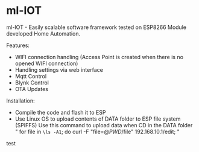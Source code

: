 # ml-IOT

ml-IOT - Easily scalable software framework tested on ESP8266 Module developed Home Automation.

Features:
- WIFI connection handling (Access Point is created when there is no opened WIFI connection)
- Handling settings via web interface
- Mqtt Control
- Blynk Control
- OTA Updates


Installation:
- Compile the code and flash it to ESP
- Use Linux OS to upload contents of DATA folder to ESP file system (SPIFFS) 
    Use this command to upload data when CD in the DATA folder " for file in `\ls -A1`; do curl -F "file=@$PWD/$file" 192.168.10.1/edit; "
   
test
   
